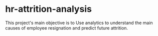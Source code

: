 # hr-attrition-analysis
This project's main objective is to Use analytics to understand the main causes of employee resignation and predict future attrition. 
